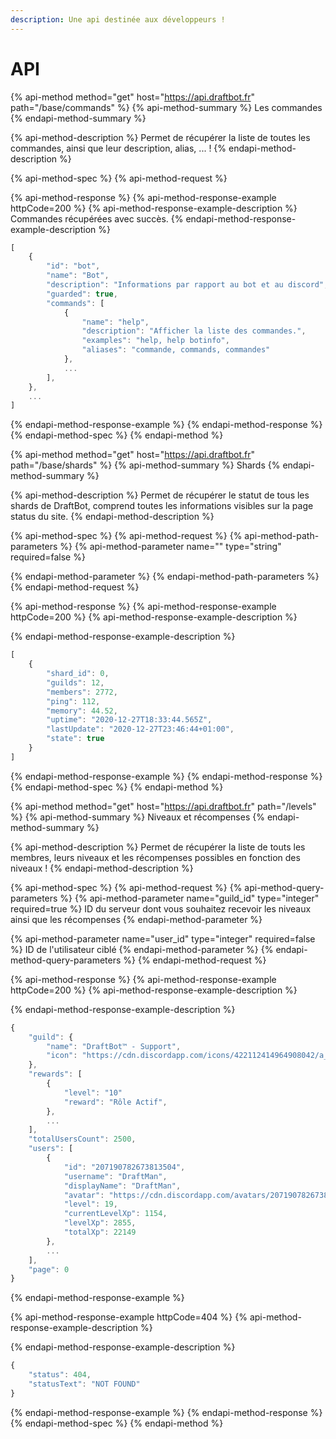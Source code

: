```yaml
---
description: Une api destinée aux développeurs !
---
```


# API

{% api-method method="get" host="https://api.draftbot.fr" path="/base/commands" %}
{% api-method-summary %}
Les commandes
{% endapi-method-summary %}

{% api-method-description %}
Permet de récupérer la liste de toutes les commandes, ainsi que leur description, alias, ... ! 
{% endapi-method-description %}

{% api-method-spec %}
{% api-method-request %}

{% api-method-response %}
{% api-method-response-example httpCode=200 %}
{% api-method-response-example-description %}
Commandes récupérées avec succès.
{% endapi-method-response-example-description %}

```javascript
[
    {
        "id": "bot",
        "name": "Bot",
        "description": "Informations par rapport au bot et au discord",
        "guarded": true,
        "commands": [
            {
                "name": "help",
                "description": "Afficher la liste des commandes.",
                "examples": "help, help botinfo",
                "aliases": "commande, commands, commandes"
            },
            ...
        ],
    },
    ...
]
```
{% endapi-method-response-example %}
{% endapi-method-response %}
{% endapi-method-spec %}
{% endapi-method %}

{% api-method method="get" host="https://api.draftbot.fr" path="/base/shards" %}
{% api-method-summary %}
Shards
{% endapi-method-summary %}

{% api-method-description %}
Permet de récupérer le statut de tous les shards de DraftBot, comprend toutes les informations visibles sur la page status du site.
{% endapi-method-description %}

{% api-method-spec %}
{% api-method-request %}
{% api-method-path-parameters %}
{% api-method-parameter name="" type="string" required=false %}

{% endapi-method-parameter %}
{% endapi-method-path-parameters %}
{% endapi-method-request %}

{% api-method-response %}
{% api-method-response-example httpCode=200 %}
{% api-method-response-example-description %}

{% endapi-method-response-example-description %}

```javascript
[
    {
        "shard_id": 0,
        "guilds": 12,
        "members": 2772,
        "ping": 112,
        "memory": 44.52,
        "uptime": "2020-12-27T18:33:44.565Z",
        "lastUpdate": "2020-12-27T23:46:44+01:00",
        "state": true
    }
]
```
{% endapi-method-response-example %}
{% endapi-method-response %}
{% endapi-method-spec %}
{% endapi-method %}

{% api-method method="get" host="https://api.draftbot.fr" path="/levels" %}
{% api-method-summary %}
Niveaux et récompenses
{% endapi-method-summary %}

{% api-method-description %}
Permet de récupérer la liste de touts les membres, leurs niveaux et les récompenses possibles en fonction des niveaux !
{% endapi-method-description %}

{% api-method-spec %}
{% api-method-request %}
{% api-method-query-parameters %}
{% api-method-parameter name="guild\_id" type="integer" required=true %}
ID du serveur dont vous souhaitez recevoir les niveaux ainsi que les récompenses
{% endapi-method-parameter %}

{% api-method-parameter name="user\_id" type="integer" required=false %}
ID de l'utilisateur ciblé
{% endapi-method-parameter %}
{% endapi-method-query-parameters %}
{% endapi-method-request %}

{% api-method-response %}
{% api-method-response-example httpCode=200 %}
{% api-method-response-example-description %}

{% endapi-method-response-example-description %}

```javascript
{
    "guild": {
        "name": "DraftBot™ - Support",
        "icon": "https://cdn.discordapp.com/icons/422112414964908042/a_3dd55dadfcbd56d873098b2a2a3601d7.png?size=256"
    },
    "rewards": [
        {
            "level": "10"
            "reward": "Rôle Actif",
        },
        ...
    ],
    "totalUsersCount": 2500,
    "users": [
        {
            "id": "207190782673813504",
            "username": "DraftMan",
            "displayName": "DraftMan",
            "avatar": "https://cdn.discordapp.com/avatars/207190782673813504/1b5460c9eebe544b57e0cae8b07154a3.webp",
            "level": 19,
            "currentLevelXp": 1154,
            "levelXp": 2855,
            "totalXp": 22149
        },
        ...
    ],
    "page": 0
}
```
{% endapi-method-response-example %}

{% api-method-response-example httpCode=404 %}
{% api-method-response-example-description %}

{% endapi-method-response-example-description %}

```javascript
{
    "status": 404,
    "statusText": "NOT FOUND"
}
```
{% endapi-method-response-example %}
{% endapi-method-response %}
{% endapi-method-spec %}
{% endapi-method %}

